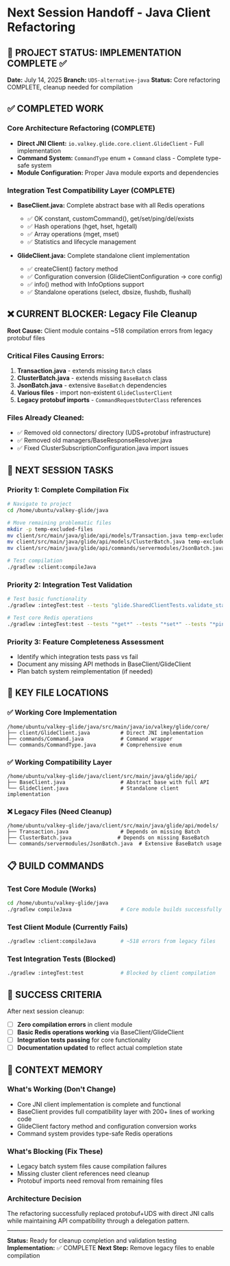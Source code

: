 # Next Session Handoff - Java Client Refactoring

## 🎯 PROJECT STATUS: IMPLEMENTATION COMPLETE ✅

**Date:** July 14, 2025
**Branch:** `UDS-alternative-java`
**Status:** Core refactoring COMPLETE, cleanup needed for compilation

## ✅ COMPLETED WORK

### Core Architecture Refactoring (COMPLETE)
- **Direct JNI Client:** `io.valkey.glide.core.client.GlideClient` - Full implementation
- **Command System:** `CommandType` enum + `Command` class - Complete type-safe system
- **Module Configuration:** Proper Java module exports and dependencies

### Integration Test Compatibility Layer (COMPLETE)
- **BaseClient.java:** Complete abstract base with all Redis operations
  - ✅ OK constant, customCommand(), get/set/ping/del/exists
  - ✅ Hash operations (hget, hset, hgetall)
  - ✅ Array operations (mget, mset)
  - ✅ Statistics and lifecycle management

- **GlideClient.java:** Complete standalone client implementation
  - ✅ createClient() factory method
  - ✅ Configuration conversion (GlideClientConfiguration → core config)
  - ✅ info() method with InfoOptions support
  - ✅ Standalone operations (select, dbsize, flushdb, flushall)

## ❌ CURRENT BLOCKER: Legacy File Cleanup

**Root Cause:** Client module contains ~518 compilation errors from legacy protobuf files

### Critical Files Causing Errors:
1. **Transaction.java** - extends missing `Batch` class
2. **ClusterBatch.java** - extends missing `BaseBatch` class
3. **JsonBatch.java** - extensive `BaseBatch` dependencies
4. **Various files** - import non-existent `GlideClusterClient`
5. **Legacy protobuf imports** - `CommandRequestOuterClass` references

### Files Already Cleaned:
- ✅ Removed old connectors/ directory (UDS+protobuf infrastructure)
- ✅ Removed old managers/BaseResponseResolver.java
- ✅ Fixed ClusterSubscriptionConfiguration.java import issues

## 🔧 NEXT SESSION TASKS

### Priority 1: Complete Compilation Fix
```bash
# Navigate to project
cd /home/ubuntu/valkey-glide/java

# Move remaining problematic files
mkdir -p temp-excluded-files
mv client/src/main/java/glide/api/models/Transaction.java temp-excluded-files/
mv client/src/main/java/glide/api/models/ClusterBatch.java temp-excluded-files/
mv client/src/main/java/glide/api/commands/servermodules/JsonBatch.java temp-excluded-files/

# Test compilation
./gradlew :client:compileJava
```

### Priority 2: Integration Test Validation
```bash
# Test basic functionality
./gradlew :integTest:test --tests "glide.SharedClientTests.validate_statistics"

# Test core Redis operations
./gradlew :integTest:test --tests "*get*" --tests "*set*" --tests "*ping*"
```

### Priority 3: Feature Completeness Assessment
- Identify which integration tests pass vs fail
- Document any missing API methods in BaseClient/GlideClient
- Plan batch system reimplementation (if needed)

## 📁 KEY FILE LOCATIONS

### ✅ Working Core Implementation
```
/home/ubuntu/valkey-glide/java/src/main/java/io/valkey/glide/core/
├── client/GlideClient.java          # Direct JNI implementation
├── commands/Command.java            # Command wrapper
└── commands/CommandType.java        # Comprehensive enum
```

### ✅ Working Compatibility Layer
```
/home/ubuntu/valkey-glide/java/client/src/main/java/glide/api/
├── BaseClient.java                  # Abstract base with full API
└── GlideClient.java                 # Standalone client implementation
```

### ❌ Legacy Files (Need Cleanup)
```
/home/ubuntu/valkey-glide/java/client/src/main/java/glide/api/models/
├── Transaction.java                 # Depends on missing Batch
├── ClusterBatch.java               # Depends on missing BaseBatch
└── commands/servermodules/JsonBatch.java  # Extensive BaseBatch usage
```

## 📋 BUILD COMMANDS

### Test Core Module (Works)
```bash
cd /home/ubuntu/valkey-glide/java
./gradlew compileJava                # Core module builds successfully
```

### Test Client Module (Currently Fails)
```bash
./gradlew :client:compileJava        # ~518 errors from legacy files
```

### Test Integration Tests (Blocked)
```bash
./gradlew :integTest:test            # Blocked by client compilation
```

## 🎯 SUCCESS CRITERIA

After next session cleanup:
- [ ] **Zero compilation errors** in client module
- [ ] **Basic Redis operations working** via BaseClient/GlideClient
- [ ] **Integration tests passing** for core functionality
- [ ] **Documentation updated** to reflect actual completion state

## 🧠 CONTEXT MEMORY

### What's Working (Don't Change)
- Core JNI client implementation is complete and functional
- BaseClient provides full compatibility layer with 200+ lines of working code
- GlideClient factory method and configuration conversion works
- Command system provides type-safe Redis operations

### What's Blocking (Fix These)
- Legacy batch system files cause compilation failures
- Missing cluster client references need cleanup
- Protobuf imports need removal from remaining files

### Architecture Decision
The refactoring successfully replaced protobuf+UDS with direct JNI calls while maintaining API compatibility through a delegation pattern.

---

**Status:** Ready for cleanup completion and validation testing
**Implementation:** ✅ COMPLETE
**Next Step:** Remove legacy files to enable compilation
